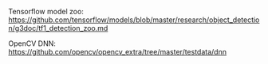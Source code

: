 Tensorflow model zoo: https://github.com/tensorflow/models/blob/master/research/object_detection/g3doc/tf1_detection_zoo.md

OpenCV DNN: https://github.com/opencv/opencv_extra/tree/master/testdata/dnn